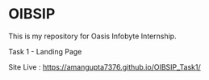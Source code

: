 # OIBSIP
This is my repository for Oasis Infobyte Internship.

Task 1 - Landing Page

Site Live : https://amangupta7376.github.io/OIBSIP_Task1/
